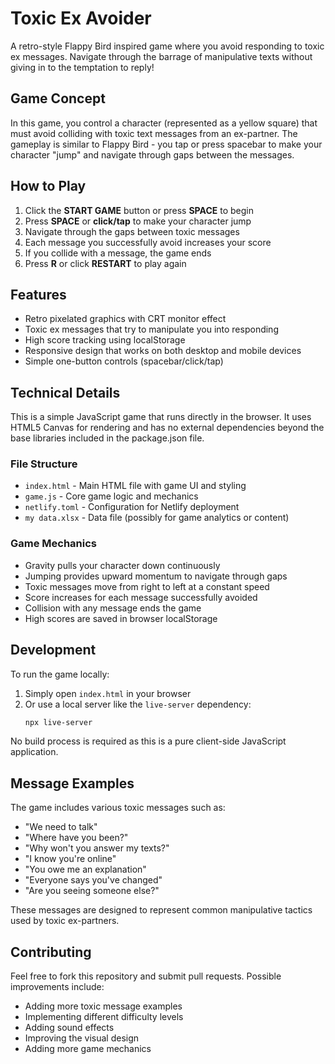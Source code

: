 # Toxic Ex Avoider

A retro-style Flappy Bird inspired game where you avoid responding to toxic ex messages. Navigate through the barrage of manipulative texts without giving in to the temptation to reply!

## Game Concept

In this game, you control a character (represented as a yellow square) that must avoid colliding with toxic text messages from an ex-partner. The gameplay is similar to Flappy Bird - you tap or press spacebar to make your character "jump" and navigate through gaps between the messages.

## How to Play

1. Click the **START GAME** button or press **SPACE** to begin
2. Press **SPACE** or **click/tap** to make your character jump
3. Navigate through the gaps between toxic messages
4. Each message you successfully avoid increases your score
5. If you collide with a message, the game ends
6. Press **R** or click **RESTART** to play again

## Features

- Retro pixelated graphics with CRT monitor effect
- Toxic ex messages that try to manipulate you into responding
- High score tracking using localStorage
- Responsive design that works on both desktop and mobile devices
- Simple one-button controls (spacebar/click/tap)

## Technical Details

This is a simple JavaScript game that runs directly in the browser. It uses HTML5 Canvas for rendering and has no external dependencies beyond the base libraries included in the package.json file.

### File Structure

- `index.html` - Main HTML file with game UI and styling
- `game.js` - Core game logic and mechanics
- `netlify.toml` - Configuration for Netlify deployment
- `my data.xlsx` - Data file (possibly for game analytics or content)

### Game Mechanics

- Gravity pulls your character down continuously
- Jumping provides upward momentum to navigate through gaps
- Toxic messages move from right to left at a constant speed
- Score increases for each message successfully avoided
- Collision with any message ends the game
- High scores are saved in browser localStorage

## Development

To run the game locally:

1. Simply open `index.html` in your browser
2. Or use a local server like the `live-server` dependency:
   ```bash
   npx live-server
   ```

No build process is required as this is a pure client-side JavaScript application.

## Message Examples

The game includes various toxic messages such as:
- "We need to talk"
- "Where have you been?"
- "Why won't you answer my texts?"
- "I know you're online"
- "You owe me an explanation"
- "Everyone says you've changed"
- "Are you seeing someone else?"

These messages are designed to represent common manipulative tactics used by toxic ex-partners.

## Contributing

Feel free to fork this repository and submit pull requests. Possible improvements include:
- Adding more toxic message examples
- Implementing different difficulty levels
- Adding sound effects
- Improving the visual design
- Adding more game mechanics

